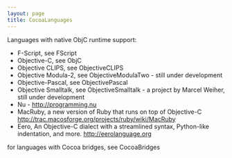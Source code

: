```yaml
---
layout: page
title: CocoaLanguages
---
```




Languages with native ObjC runtime support:
  
  * F-Script, see FScript
  * Objective-C, see ObjC
  * Objective CLIPS, see ObjectiveCLIPS
  * Objective Modula-2, see ObjectiveModulaTwo - still under development
  * Objective-Pascal, see ObjectivePascal
  * Objective Smalltalk, see ObjectiveSmalltalk - a project by Marcel Weiher, still under development
  * Nu - http://programming.nu
  * MacRuby, a new version of Ruby that runs on top of Objective-C  http://trac.macosforge.org/projects/ruby/wiki/MacRuby
  * Eero, An Objective-C dialect with a streamlined syntax, Python-like indentation, and more.  http://eerolanguage.org
  

for languages with Cocoa bridges, see CocoaBridges

